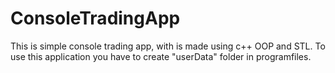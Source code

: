 # ConsoleTradingApp
This is simple console trading app, with is made using c++ OOP and STL.
To use this application you have to create "userData" folder in programfiles.
